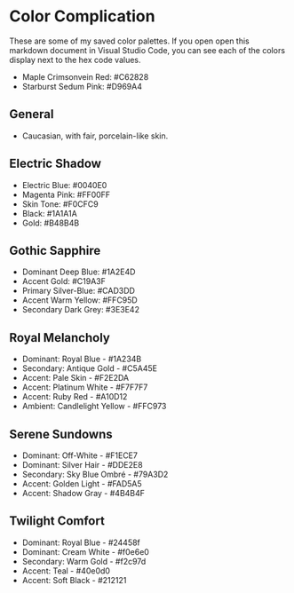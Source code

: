 # Color Complication

These are some of my saved color palettes. If you open open this markdown document in Visual Studio Code, you can see each of the colors display next to the hex code values.

- Maple Crimsonvein Red: #C62828
- Starburst Sedum Pink: #D969A4

## General

- Caucasian, with fair, porcelain-like skin.

## Electric Shadow

- Electric Blue: #0040E0
- Magenta Pink: #FF00FF
- Skin Tone: #F0CFC9
- Black: #1A1A1A
- Gold: #B48B4B

## Gothic Sapphire
- Dominant Deep Blue: #1A2E4D
- Accent Gold: #C19A3F
- Primary Silver-Blue: #CAD3DD
- Accent Warm Yellow: #FFC95D
- Secondary Dark Grey: #3E3E42

## Royal Melancholy
- Dominant: Royal Blue - #1A234B
- Secondary: Antique Gold - #C5A45E
- Accent: Pale Skin - #F2E2DA
- Accent: Platinum White - #F7F7F7
- Accent: Ruby Red - #A10D12
- Ambient: Candlelight Yellow - #FFC973

## Serene Sundowns

- Dominant: Off-White - #F1ECE7
- Dominant: Silver Hair - #DDE2E8
- Secondary: Sky Blue Ombré - #79A3D2
- Accent: Golden Light - #FAD5A5
- Accent: Shadow Gray - #4B4B4F

## Twilight Comfort

- Dominant: Royal Blue - #24458f
- Dominant: Cream White - #f0e6e0
- Secondary: Warm Gold - #f2c97d
- Accent: Teal - #40e0d0
- Accent: Soft Black - #212121
